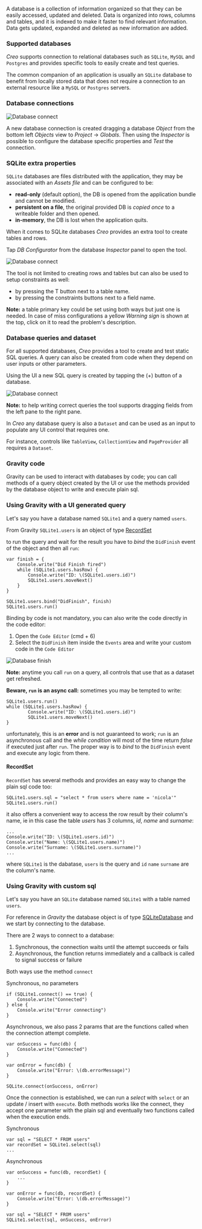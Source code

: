 A database is a collection of information organized so that they can be easily accessed, updated and deleted.
Data is organized into rows, columns and tables, and it is indexed to make it faster to find relevant information. Data gets updated, expanded and deleted as new information are added.

### Supported databases
_Creo_ supports connection to relational databases such as `SQLite`, `MySQL` and `Postgres` and provides specific tools to easily create and test queries.

The common companion of an application is usually an `SQLite` database to benefit from locally stored data that does not require a connection to an external resource like a `MySQL` or `Postgres` servers.

### Database connections

![Database connect](images/Database_connect.png)

A new database connection is created dragging a database _Object_ from the bottom left _Objects_ view to _Project_ -> _Globals_.
Then using the _Inspector_ is possible to configure the database specific properties and _Test_ the connection.

### SQLite extra properties
`SQLite` databases are files distributed with the application, they may be associated with an _Assets file_ and can be configured to be:
* **read-only** (default option), the DB is opened from the application bundle and cannot be modified.
* **persistent on a file**, the original provided DB is _copied once_ to a writeable folder and then opened.
* **in-memory**, the DB is lost when the application quits.

When it comes to SQLite databases _Creo_ provides an extra tool to create tables and rows.

Tap _DB Configurator_ from the database _Inspector_ panel to open the tool.

![Database connect](images/Database_create.png)

The tool is not limited to creating rows and tables but can also be used to setup constraints as well:
* by pressing the T button next to a table name.
* by pressing the constraints buttons next to a field name.

**Note:** a table primary key could be set using both ways but just one is needed. In case of miss configurations a yellow _Warning sign_ is shown at the top, click on it to read the problem's description.

### Database queries and dataset
For all supported databases, _Creo_ provides a tool to create and test static SQL queries.
A query can also be created from code when they depend on user inputs or other parameters.

Using the UI a new SQL query is created by tapping the (+) button of a database.

![Database connect](images/Database_query.png)

**Note:** to help writing correct queries the tool supports dragging fields from the left pane to the right pane.

In _Creo_ any database query is also a `Dataset` and can be used as an input to populate any UI control that requires one. 

For instance, controls like `TableView`, `CollectionView` and `PageProvider` all requires a `Dataset`.

### Gravity code
Gravity can be used to interact with databases by code; you can call methods of a query object created by the UI or use the methods provided by the database object to write and execute plain sql.

### Using Gravity with a UI generated query
Let's say you have a database named `SQLite1` and a query named `users`.

From Gravity `SQLite1.users` is an object of type [RecordSet](../classes/RecordSet.html)

to run the query and wait for the result you have to _bind_ the `DidFinish` event of the object and then all `run`:

```
var finish = {
    Console.write("Did Finish fired")
    while (SQLite1.users.hasRow) {
        Console.write("ID: \(SQLite1.users.id)")
        SQLite1.users.moveNext()
    }
}

SQLite1.users.bind("DidFinish", finish)
SQLite1.users.run()
```

Binding by code is not mandatory, you can also write the code directly in the code editor:

1. Open the `Code Editor` (cmd + 6)
2. Select the `DidFinish` item inside the `Events` area and write your custom code in the `Code Editor`

![Database finish](images/Database_didfinish.png)

**Note:** anytime you call `run` on a query, all controls that use that as a dataset get refreshed.

**Beware, `run` is an async call:** sometimes you may be tempted to write:

```
SQLite1.users.run()
while (SQLite1.users.hasRow) {
        Console.write("ID: \(SQLite1.users.id)")
        SQLite1.users.moveNext()
}
```

unfortunately, this is an **error** and is not guaranteed to work; `run` is an asynchronous call and the _while condition_ will most of the time return _false_ if executed just after `run`. The proper way is to _bind_ to the `DidFinish` event and execute any logic from there.

#### RecordSet

`RecordSet` has several methods and provides an easy way to change the plain sql code too:

```
SQLite1.users.sql = "select * from users where name = 'nicola'"
SQLite1.users.run()
```

it also offers a convenient way to access the row result by their column's name, ie in this case the table _users_ has 3 columns, _id_, _name_ and _surname_:

```
...
Console.write("ID: \(SQLite1.users.id)")
Console.write("Name: \(SQLite1.users.name)")
Console.write("Surname: \(SQLite1.users.surname)")
...
```

where `SQLite1` is the dabatase, `users` is the query and `id` `name` `surname` are the column's name.

### Using Gravity with custom sql
Let's say you have an `SQLite` database named `SQLite1` with a table named `users`.

For reference in _Gravity_ the database object is of type [SQLiteDatabase](../classes/SQLiteDatabase.html) and we start by connecting to the database.

There are 2 ways to connect to a database:

1. Synchronous, the connection waits until the attempt succeeds or fails
1. Asynchronous, the function returns immediately and a callback is called to signal success or failure

Both ways use the method `connect`

Synchronous, no parameters

```
if (SQLite1.connect() == true) {
    Console.write("Connected")
} else {
    Console.write("Error connecting")
}
```

Asynchronous, we also pass 2 params that are the functions called when the connection attempt complete.

```
var onSuccess = func(db) {
    Console.write("Connected")
}

var onError = func(db) {
    Console.write("Error: \(db.errorMessage)")
}

SQLite.connect(onSuccess, onError)
```

Once the connection is established, we can run a _select_ with `select` or an update / insert with `execute`.
Both methods works like the connect, they accept one parameter with the plain sql and eventually two functions called when the execution ends.

Synchronous
```
var sql = "SELECT * FROM users"
var recordSet = SQLite1.select(sql)
...
```

Asynchronous
```
var onSuccess = func(db, recordSet) {
    ...
}

var onError = func(db, recordSet) {
    Console.write("Error: \(db.errorMessage)")
}

var sql = "SELECT * FROM users"
SQLite1.select(sql, onSuccess, onError)
```
